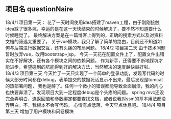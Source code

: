 项目名 questionNaire
-------------------------------------------
18/4/1
项目第一天：
	花了一天时间使用idea搭建了maven工程，由于刚刚接触idea踩了很多坑，幸运的是在这一天快结束的时候解决了，要不然不知道要什么时候睡觉了。
	最终解决方案是在一篇博客上得到的，正确的搜索方式以及对资料文档的筛选太重要了。
	关于vue模块，我只了解了简单的路由，目前还不知道如何与后端进行数据交互，还有头痛的布局问题。
18/4/2
项目第二天
    由于技术问题暂时放弃vue，改用bootstrap+jsp。
    今天一天花在配置文件上了，配置文件出错实在不好解决，还有各个模块之间的依赖问题。
    作为新手，还得要不断地踩坑才能进步，希望碰到的坑能得到好的解决方法，当然解决的速度越快越好啦。
18/4/3
项目第三天
    今天忙了一天只实现了一个简单的登录功能，发现写代码的时候大部分时间都在debug。表单提交的数据死活显示不出来，最后发现是tomcat的热部署问题，
    我也是醉了。任何一个微小的错误都能导致全面崩溃，我的内心也快要奔溃了。发现项目大到一定程度debug是个头疼的问题。
    spring mvc还没完全弄明白，连返回值和参数绑定都要查找文档，或者说我对ssm的基本用法都没弄明白。不，我根本不会写代码。
    心情有点低落，今天早点休息吧。
18/4/4
项目第三天
    增加了用户模块和问卷模块